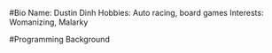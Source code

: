#Bio
Name: Dustin Dinh
Hobbies: Auto racing, board games
Interests: Womanizing, Malarky

#Programming Background